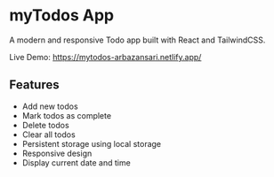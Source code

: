 # myTodos App

A modern and responsive Todo app built with React and TailwindCSS.

Live Demo: https://mytodos-arbazansari.netlify.app/

## Features

-   Add new todos
-   Mark todos as complete
-   Delete todos
-   Clear all todos
-   Persistent storage using local storage
-   Responsive design
-   Display current date and time
